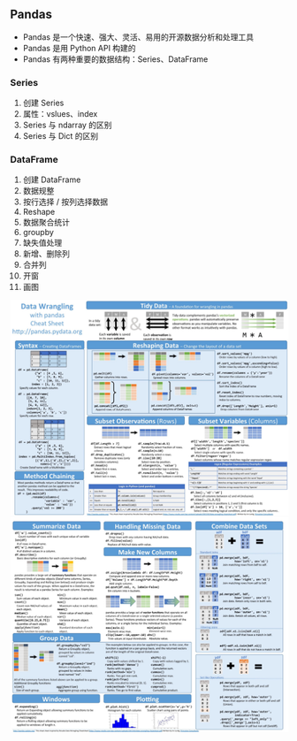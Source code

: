 ## Pandas

- Pandas 是一个快速、强大、灵活、易用的开源数据分析和处理工具
- Pandas 是用 Python API 构建的
- Pandas 有两种重要的数据结构：Series、DataFrame

### Series
1. 创建 Series
2. 属性：vslues、index
3. Series 与 ndarray 的区别
4. Series 与 Dict 的区别


### DataFrame
1. 创建 DataFrame
2. 数据规整
3. 按行选择 / 按列选择数据
5. Reshape
6. 数据聚合统计
7. groupby
8. 缺失值处理
9. 新增、删除列
10. 合并列
11. 开窗
12. 画图


![alt text](https://github.com/jason-wang1/PythonCookBook/raw/master/docs/pandas_2-1.jpeg)
![alt text](https://github.com/jason-wang1/PythonCookBook/raw/master/docs/pandas_2-2.jpeg)